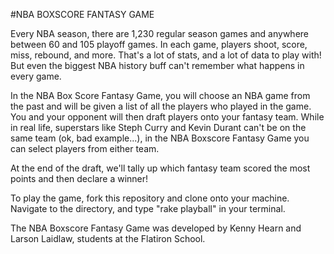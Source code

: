 #NBA BOXSCORE FANTASY GAME

Every NBA season, there are 1,230 regular season games and anywhere between 60 and 105 playoff games. In each game, players shoot, score, miss, rebound, and more. That's a lot of stats, and a lot of data to play with! But even the biggest NBA history buff can't remember what happens in every game.

In the NBA Box Score Fantasy Game, you will choose an NBA game from the past and will be given a list of all the players who played in the game. You and your opponent will then draft players onto your fantasy team. While in real life, superstars like Steph Curry and Kevin Durant can't be on the same team (ok, bad example...), in the NBA Boxscore Fantasy Game you can select players from either team.

At the end of the draft, we'll tally up which fantasy team scored the most points and then declare a winner!

To play the game, fork this repository and clone onto your machine. Navigate to the directory, and type "rake playball" in your terminal.

The NBA Boxscore Fantasy Game was developed by Kenny Hearn and Larson Laidlaw, students at the Flatiron School.
